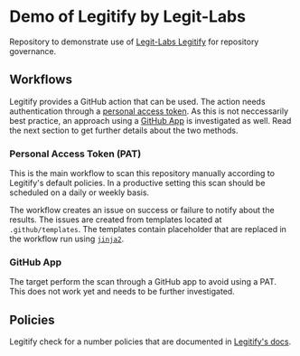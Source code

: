 # Demo of Legitify by Legit-Labs

Repository to demonstrate use of [Legit-Labs Legitify](https://github.com/legit-labs/legitify) for repository governance.

## Workflows

Legitify provides a GitHub action that can be used. The action needs authentication through a [personal access token](#personal-access-token-pat). As this is not neccessarily best practice, an approach using a [GitHub App](#github-app) is investigated as well. Read the next section to get further details about the two methods.

### Personal Access Token (PAT)

This is the main workflow to scan this repository manually according to Legitify's default policies. In a productive setting this scan should be scheduled on a daily or weekly basis.

The workflow creates an issue on success or failure to notify about the results. The issues are created from templates located at `.github/templates`. The templates contain placeholder that are replaced in the workflow run using [`jinja2`](https://jinja.palletsprojects.com/en/3.0.x/).

### GitHub App

The target perform the scan through a GitHub app to avoid using a PAT. This does not work yet and needs to be further investigated.

## Policies

Legitify check for a number policies that are documented in [Legitify's docs](https://legitify.dev/github/).
